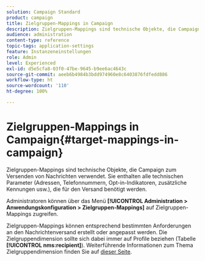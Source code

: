 ```yaml
---
solution: Campaign Standard
product: campaign
title: Zielgruppen-Mappings in Campaign
description: Zielgruppen-Mappings sind technische Objekte, die Campaign zum Versenden von Nachrichten verwendet. Sie enthalten alle technischen Parameter, die für den Versand benötigt werden.
audience: administration
content-type: reference
topic-tags: application-settings
feature: Instanzeneinstellungen
role: Admin
level: Experienced
exl-id: d5e5cfa8-03f0-47be-9645-b9ee6ac4643c
source-git-commit: aeeb6b4984b3bdd974960e8c6403876fdfedd886
workflow-type: ht
source-wordcount: '110'
ht-degree: 100%

---
```


# Zielgruppen-Mappings in Campaign{#target-mappings-in-campaign}

Zielgruppen-Mappings sind technische Objekte, die Campaign zum Versenden von Nachrichten verwendet. Sie enthalten alle technischen Parameter (Adressen, Telefonnummern, Opt-in-Indikatoren, zusätzliche Kennungen usw.), die für den Versand benötigt werden.

Administratoren können über das Menü **[!UICONTROL Administration > Anwendungskonfiguration > Zielgruppen-Mappings]** auf Zielgruppen-Mappings zugreifen.

Zielgruppen-Mappings können entsprechend bestimmten Anforderungen an den Nachrichtenversand erstellt oder angepasst werden. Die Zielgruppendimension sollte sich dabei immer auf Profile beziehen (Tabelle **[!UICONTROL nms:recipient]**). Weiterführende Informationen zum Thema Zielgruppendimension finden Sie auf [dieser Seite](../../automating/using/query.md#targeting-dimensions-and-resources).
